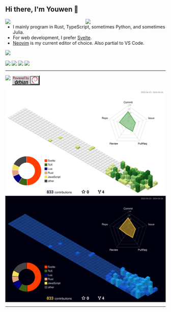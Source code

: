 ## Hi there, I'm Youwen 👋

<picture>
    <source media="(prefers-color-scheme: dark)" srcset="https://github-readme-stats.vercel.app/api?username=couscousdude&theme=dark&show_icons=true">
    <img align="right" width="50%" src="https://github-readme-stats.vercel.app/api?username=couscousdude&show_icons=true">
</picture>

<img width="50%" align="right" src="https://wakatime.com/share/@018dc5b8-ba5a-4572-a38a-b526d1b28240/27538e67-922d-4b1f-8a7c-79f3cac90b5c.svg#gh-dark-mode-only">

- I mainly program in Rust, TypeScript, sometimes Python, and sometimes Julia.
- For web development, I prefer [Svelte](https://svelte.dev/).
- [Neovim](https://github.com/couscousdude/neovim-dots) is my current editor of choice. Also partial to VS Code.

<a href="https://www.vim.org" target="_blank">![](https://moolenaar.net/vim_anim.gif)</a>

<img src="https://img.shields.io/badge/Arch%20Linux-1793D1?logo=arch-linux&logoColor=fff&style=for-the-badge" align="top"></img>
<img src="https://img.shields.io/badge/svelte-%23f1413d.svg?style=for-the-badge&logo=svelte&logoColor=white" align="top"></img>
<img src="https://img.shields.io/badge/typescript-%23007ACC.svg?style=for-the-badge&logo=typescript&logoColor=white" align="top"></img>
<img src="https://img.shields.io/badge/rust-%23000000.svg?style=for-the-badge&logo=rust&logoColor=white" align="top"></img>

---
<img height="200px" src="https://static.fsf.org/nosvn/images/badges/i-support-fs_gray-bg.png" align="top"></img>
<img src="https://github.com/couscousdude/couscousdude/blob/main/assets/powered-by-debian.gif" align="top"></img>

<img align="center" src="https://github.com/couscousdude/couscousdude/blob/main/profile-3d-contrib/profile-green-animate.svg#gh-light-mode-only">
<img align="center" src="https://github.com/couscousdude/couscousdude/blob/main/profile-3d-contrib/profile-night-view.svg#gh-dark-mode-only">

---

